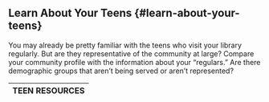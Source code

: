 ## Learn About Your Teens {#learn-about-your-teens}

You may already be pretty familiar with the teens who visit your library regularly. But are they representative of the community at large? Compare your community profile with the information about your “regulars.” Are there demographic groups that aren’t being served or aren’t represented?

| **TEEN RESOURCES** |
| --- |
